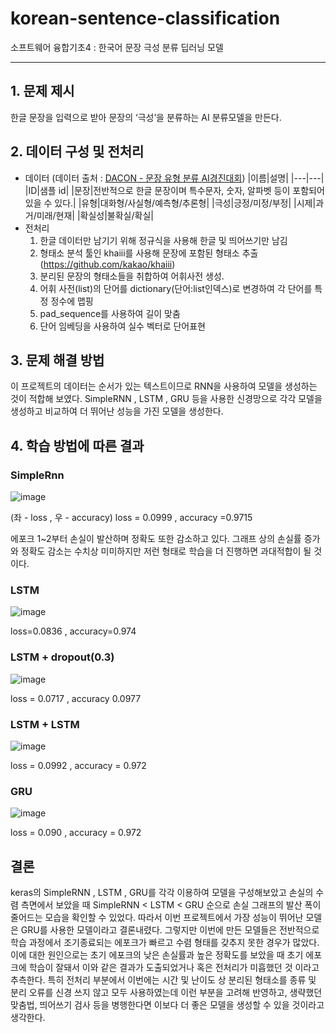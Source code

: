 # korean-sentence-classification

소프트웨어 융합기초4 : 한국어 문장 극성 분류 딥러닝 모델


---

## 1. 문제 제시

한글 문장을 입력으로 받아 문장의 ‘극성’을 분류하는 AI 분류모델을 만든다.

## 2. 데이터 구성 및 전처리

- 데이터 (데이터 출처 : [DACON - 문장 유형 분류 AI경진대회](https://dacon.io/competitions/official/236037/overview/description))
  |이름|설명|
  |---|---|
  |ID|샘플 id|
  |문장|전반적으로 한글 문장이며 특수문자, 숫자, 알파벳 등이 포함되어 있을 수 있다.|
  |유형|대화형/사실형/예측형/추론형|
  |극성|긍정/미정/부정|
  |시제|과거/미래/현재|
  |확실성|불확실/확실|
- 전처리
   1. 한글 데이터만 남기기 위해 정규식을 사용해 한글 및 띄어쓰기만 남김
   2. 형태소 분석 툴인 khaiii를 사용해 문장에 포함된 형태소 추출 (https://github.com/kakao/khaiii)
   3. 분리된 문장의 형태소들을 취합하여 어휘사전 생성.
   4. 어휘 사전(list)의 단어를 dictionary(단어:list인덱스)로 변경하여 각 단어를 특정 정수에 맵핑
   5. pad_sequence를 사용하여 길이 맞춤
   6. 단어 임베딩을 사용하여 실수 벡터로 단어표현
     
## 3. 문제 해결 방법

이 프로젝트의 데이터는 순서가 있는 텍스트이므로 RNN을 사용하여 모델을 생성하는 것이 적합해 보였다.
SimpleRNN , LSTM , GRU 등을 사용한 신경망으로 각각 모델을 생성하고 비교하여 더 뛰어난 성능을 가진 모델을 생성한다.

## 4. 학습 방법에 따른 결과

### SimpleRnn

![image](https://github.com/gogumaC/korean-sentence-classification/assets/59639035/5691fd61-6215-41e7-82bd-ffd12d84c4a0)

(좌 - loss , 우 - accuracy)
loss = 0.0999 , accuracy =0.9715

에포크 1~2부터 손실이 발산하며 정확도 또한 감소하고 있다. 그래프 상의 손실률 증가와 정확도 감소는 수치상 미미하지만 저런 형태로 학습을 더 진행하면 과대적합이 될 것이다. 

### LSTM

![image](https://github.com/gogumaC/korean-sentence-classification/assets/59639035/4c836c42-016a-4dfb-87ae-4c9e17207b48)

loss=0.0836 , accuracy=0.974

### LSTM + dropout(0.3)

![image](https://github.com/gogumaC/korean-sentence-classification/assets/59639035/a1a8b2fb-0601-4ce4-8d42-5590c9d77ab8)

loss = 0.0717 , accuracy 0.0977

### LSTM + LSTM

![image](https://github.com/gogumaC/korean-sentence-classification/assets/59639035/c4f8da55-1052-4301-a9e8-60976122c296)

loss = 0.0992 , accuracy = 0.972

### GRU

![image](https://github.com/gogumaC/korean-sentence-classification/assets/59639035/501b6aef-ccee-4aeb-939d-d7bda3a8b852)

loss = 0.090 , accuracy = 0.972


## 결론 

keras의 SimpleRNN , LSTM , GRU를 각각 이용하여 모델을 구성해보았고 손실의 수렴 측면에서 보았을 때 SimpleRNN < LSTM < GRU 순으로 손실 그래프의 발산 폭이 줄어드는 모습을 확인할 수 있었다. 
따라서 이번 프로젝트에서 가장 성능이 뛰어난 모델은 GRU를 사용한 모델이라고 결론내렸다.
그렇지만 이번에 만든 모델들은 전반적으로 학습 과정에서  조기종료되는 에포크가 빠르고 수렴 형태를 갖추지 못한 경우가 많았다. 이에 대한 원인으로는 초기 에포크의 낮은 손실률과 높은 정확도를 보았을 때 초기 에포크에 학습이 잘돼서 이와 같은 결과가 도출되었거나 혹은 전처리가 미흡했던 것 이라고 추측한다.
특히 전처리 부분에서 이번에는 시간 및 난이도 상 분리된 형태소를 종류 및 분리 오류를 신경 쓰지 않고 모두 사용하였는데 이런 부분을 고려해 반영하고, 생략했던 맞춤법, 띄어쓰기 검사 등을 병행한다면 이보다 더 좋은 모델을 생성할 수 있을 것이라고 생각한다.


      
